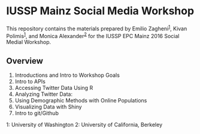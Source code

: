 # IUSSP Mainz Social Media Workshop

This repository contains the materials prepared by Emilio Zagheni<sup>[1](#UW)</sup>, Kivan Polimis<sup>[1](#UW)</sup>, and Monica Alexander<sup>[2](#Berkeley)</sup> for the IUSSP EPC Mainz 2016 Social Medial Workshop.

## Overview 
1. Introductions and Intro to Workshop Goals 
2. Intro to APIs
3. Accessing Twitter Data Using R 
4. Analyzing Twitter Data: 
5. Using Demographic Methods with Online Populations
6. Visualizing Data with Shiny 
7. Intro to git/Github 

<a name="UW">1</a>: University of Washington
<a name="Berkeley">2</a>: University of California, Berkeley  
